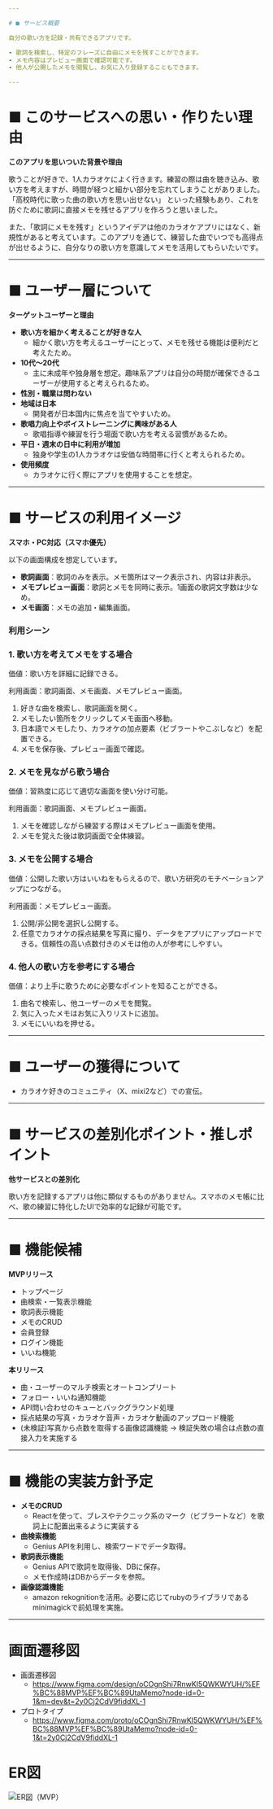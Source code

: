 ```yaml
---

# ■ サービス概要

自分の歌い方を記録・共有できるアプリです。

- 歌詞を検索し、特定のフレーズに自由にメモを残すことができます。
- メモ内容はプレビュー画面で確認可能です。
- 他人が公開したメモを閲覧し、お気に入り登録することもできます。

---
```


# ■ このサービスへの思い・作りたい理由

**このアプリを思いついた背景や理由**

歌うことが好きで、1人カラオケによく行きます。練習の際は曲を聴き込み、歌い方を考えますが、時間が経つと細かい部分を忘れてしまうことがありました。「高校時代に歌った曲の歌い方を思い出せない」 といった経験もあり、これを防ぐために歌詞に直接メモを残せるアプリを作ろうと思いました。

また、「歌詞にメモを残す」というアイデアは他のカラオケアプリにはなく、新規性があると考えています。このアプリを通じて、練習した曲でいつでも高得点が出せるように、自分なりの歌い方を意識してメモを活用してもらいたいです。

---

# ■ ユーザー層について

**ターゲットユーザーと理由**

- **歌い方を細かく考えることが好きな人**
    - 細かく歌い方を考えるユーザーにとって、メモを残せる機能は便利だと考えたため。
- **10代～20代**
    - 主に未成年や独身層を想定。趣味系アプリは自分の時間が確保できるユーザーが使用すると考えられるため。
- **性別・職業は問わない**
- **地域は日本**
    - 開発者が日本国内に焦点を当てやすいため。
- **歌唱力向上やボイストレーニングに興味がある人**
    - 歌唱指導や練習を行う場面で歌い方を考える習慣があるため。
- **平日・週末の日中に利用が増加**
    - 独身や学生の1人カラオケは安価な時間帯に行くと考えられるため。
- **使用頻度**
    - カラオケに行く際にアプリを使用することを想定。

---

# ■ サービスの利用イメージ

**スマホ・PC対応（スマホ優先）**

以下の画面構成を想定しています。

- **歌詞画面**：歌詞のみを表示。メモ箇所はマーク表示され、内容は非表示。
- **メモプレビュー画面**：歌詞とメモを同時に表示。1画面の歌詞文字数は少なめ。
- **メモ画面**：メモの追加・編集画面。

### **利用シーン**

### 1. **歌い方を考えてメモをする場合**

価値：歌い方を詳細に記録できる。

利用画面：歌詞画面、メモ画面、メモプレビュー画面。

1. 好きな曲を検索し、歌詞画面を開く。
2. メモしたい箇所をクリックしてメモ画面へ移動。
3. 日本語でメモしたり、カラオケの加点要素（ビブラートやこぶしなど）を配置できる。
4. メモを保存後、プレビュー画面で確認。

### 2. **メモを見ながら歌う場合**

価値：習熟度に応じて適切な画面を使い分け可能。

利用画面：歌詞画面、メモプレビュー画面。

1. メモを確認しながら練習する際はメモプレビュー画面を使用。
2. メモを覚えた後は歌詞画面で全体練習。

### 3. **メモを公開する場合**

価値：公開した歌い方はいいねをもらえるので、歌い方研究のモチベーションアップにつながる。

利用画面：メモプレビュー画面。

1. 公開/非公開を選択し公開する。
2. 任意でカラオケの採点結果を写真に撮り、データをアプリにアップロードできる。信頼性の高い点数付きのメモは他の人が参考にしやすい。

### 4. **他人の歌い方を参考にする場合**

価値：より上手に歌うために必要なポイントを知ることができる。

1. 曲名で検索し、他ユーザーのメモを閲覧。
2. 気に入ったメモはお気に入りリストに追加。
3. メモにいいねを押せる。

---

# ■ ユーザーの獲得について

- カラオケ好きのコミュニティ（X、mixi2など）での宣伝。

---

# ■ サービスの差別化ポイント・推しポイント

**他サービスとの差別化**

歌い方を記録するアプリは他に類似するものがありません。スマホのメモ帳に比べ、歌の練習に特化したUIで効率的な記録が可能です。

---

# ■ 機能候補

**MVPリリース**

- トップページ
- 曲検索・一覧表示機能
- 歌詞表示機能
- メモのCRUD
- 会員登録
- ログイン機能
- いいね機能

**本リリース**

- 曲・ユーザーのマルチ検索とオートコンプリート
- フォロー・いいね通知機能
- API問い合わせのキューとバックグラウンド処理
- 採点結果の写真・カラオケ音声・カラオケ動画のアップロード機能
- (未検証)写真から点数を取得する画像認識機能
    -> 検証失敗の場合は点数の直接入力を実施する

---

# ■ 機能の実装方針予定

- **メモのCRUD**
    - Reactを使って、ブレスやテクニック系のマーク（ビブラートなど）を歌詞上に配置出来るように実装する
- **曲検索機能**
    - Genius APIを利用し、検索ワードでデータ取得。
- **歌詞表示機能**
    - Genius APIで歌詞を取得後、DBに保存。
    - メモ作成時はDBからデータを参照。
- **画像認識機能**
    - amazon rekognitionを活用。必要に応じてrubyのライブラリであるminimagickで前処理を実施。
---

# 画面遷移図
- 画面遷移図
  - https://www.figma.com/design/oCOgnShi7RnwKI5QWKWYUH/%EF%BC%88MVP%EF%BC%89UtaMemo?node-id=0-1&m=dev&t=2y0Cj2CdV9fiddXL-1
- プロトタイプ
  - https://www.figma.com/proto/oCOgnShi7RnwKI5QWKWYUH/%EF%BC%88MVP%EF%BC%89UtaMemo?node-id=0-1&t=2y0Cj2CdV9fiddXL-1

# ER図
![ER図（MVP）](image.png)
